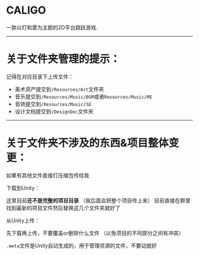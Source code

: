 # CALIGO
一款以灯和雾为主题的2D平台跳跃游戏.

---
# 关于文件夹管理的提示：

记得在对应目录下上传文件：

* 美术资产提交到`/Resources/Art`文件夹
* 音乐提交到`/Resources/Music/BGM`或者`Resources/Music/ME`
* 音效提交到`/Resources/Music/SE`
* 设计文档提交到`/DesignDoc`文件夹
  
---
# 关于文件夹不涉及的东西&项目整体变更：
如果有其他文件直接打压缩包传给我


下载到Unity：

这里目前**还不是完整的项目目录**
（我后面会把整个项目传上来）
目前直接在群里找到最新的项目文件然后替换这几个文件夹就好了


从Unity上传：

先下载再上传，不要覆盖or删除什么文件
（以免项目的不同部分之间有冲突）


`.meta`文件是Unity自动生成的，用于管理资源的文件，不要动就好
